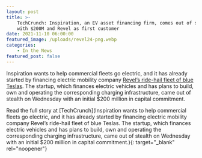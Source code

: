 ```yaml
---
layout: post
title: >-
    TechCrunch: Inspiration, an EV asset financing firm, comes out of stealth
    with $200M and Revel as first customer
date: 2021-11-10 06:00:00
featured_image: /uploads/revel24-png.webp
categories:
    - In the News
featured_post: false
---
```

Inspiration wants to help commercial fleets go electric, and it has already started by financing electric mobility company&nbsp;[Revel’s ride-hail fleet of blue Teslas](https://techcrunch.com/2021/04/28/revel-launches-an-all-electric-rideshare-service-with-a-fleet-of-50-teslas/). The startup, which finances electric vehicles and has plans to build, own and operating the corresponding charging infrastructure, came out of stealth on Wednesday with an initial $200 million in capital commitment.

Read the full story at [TechCrunch](Inspiration wants to help commercial fleets go electric, and it has already started by financing electric mobility company Revel’s ride-hail fleet of blue Teslas. The startup, which finances electric vehicles and has plans to build, own and operating the corresponding charging infrastructure, came out of stealth on Wednesday with an initial $200 million in capital commitment.){: target="_blank" rel="noopener"}

&nbsp;
